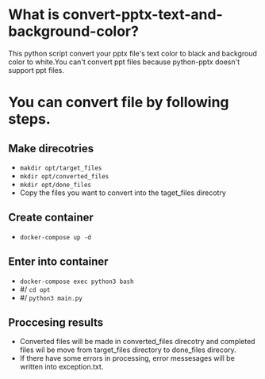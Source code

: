 # What is convert-pptx-text-and-background-color?
This python script convert your pptx file's text color to black and backgroud color to white.You can't convert ppt files because python-pptx doesn't support ppt files.

# You can convert file by following steps.
## Make direcotries
- `makdir opt/target_files`
- `mkdir opt/converted_files`
- `mkdir opt/done_files`
- Copy the files you want to convert into the taget_files direcotry
## Create container
- `docker-compose up -d`
## Enter into container
- `docker-compose exec python3 bash`
- #/ `cd opt`
- #/ `python3 main.py`
## Proccesing results
- Converted files will be made in converted_files direcotry and completed files wil be move from target_files directory to done_files direcory.
- If there have some errors in processing, error messesages will be written into exception.txt.